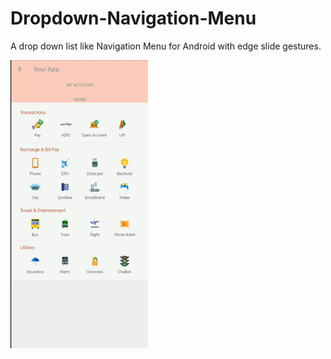 # Dropdown-Navigation-Menu
A drop down list like Navigation Menu for Android with edge slide gestures.

![](topdown.gif)
